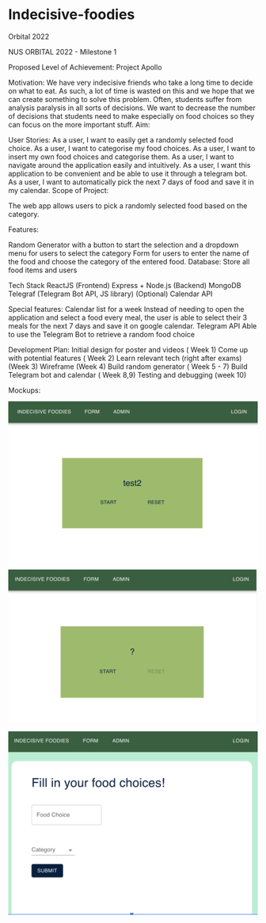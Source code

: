 # Indecisive-foodies
Orbital 2022



NUS ORBITAL 2022 - Milestone 1

Proposed Level of Achievement:
Project Apollo

Motivation:
We have very indecisive friends who take a long time to decide on what to eat. As such, a lot of time is wasted on this and we hope that we can create something to solve this problem. Often, students suffer from analysis paralysis in all sorts of decisions. We want to decrease the number of decisions that students need to make especially on food choices so they can focus on the more important stuff.
Aim:

User Stories:
As a user, I want to easily get a randomly selected food choice.
As a user, I want to categorise my food choices.
As a user, I want to insert my own food choices and categorise them.
As a user, I want to navigate around the application easily and intuitively.
As a user, I want this application to be convenient and be able to use it through a telegram bot.
As a user, I want to automatically pick the next 7 days of food and save it in my calendar.
Scope of Project:

The web app allows users to pick a randomly selected food based on the category.

Features:

Random Generator with a button to start the selection and a dropdown menu for users to select the category
Form for users to enter the name of the food and choose the category of the entered food.
Database: Store all food items and users


Tech Stack
ReactJS (Frontend)
Express + Node.js (Backend)
MongoDB
Telegraf (Telegram Bot API, JS library) (Optional)
Calendar API

Special features:
Calendar list for a week
Instead of needing to open the application and select a food every meal, the user is able to select their 3 meals for the next 7 days and save it on google calendar.
Telegram API
Able to use the Telegram Bot to retrieve a random food choice

Development Plan:
Initial design for poster and videos ( Week 1)
Come up with potential features ( Week 2)
Learn relevant tech (right after exams) (Week 3)
Wireframe (Week 4)
Build random generator ( Week 5 - 7)
Build Telegram bot and calendar ( Week 8,9)
Testing and debugging (week 10)

Mockups: 


![test run](https://github.com/Evande1/indecisive-foodies/blob/main/MicrosoftTeams-image%20(1).png)
![test](https://github.com/Evande1/indecisive-foodies/blob/main/MicrosoftTeams-image.png)

![form](https://github.com/Evande1/indecisive-foodies/blob/main/MicrosoftTeams-image%20(2).png)